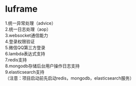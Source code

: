 # luframe
1.统一异常处理（advice）<br>
2.统一日志处理（aop）<br>
3.websocket通信能力<br>
4.登录权限验证<br>
5.微信QQ第三方登录<br>
6.lambda表达式支持<br>
7.redis支持<br>
8.mongodb存储后台用户操作日志支持<br>
9.elasticsearch支持<br>
（注意：项目启动前先启动redis，mongodb，elasticsearch服务）

